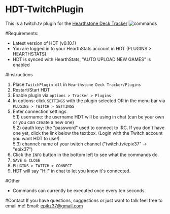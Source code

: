 # HDT-TwitchPlugin
This is a twitch.tv plugin for the [Hearthstone Deck Tracker](https://github.com/Epix37/Hearthstone-Deck-Tracker)
![commands](http://i.imgur.com/8Jaslz8.png)

#Requirements:
- Latest version of HDT (v0.10.1)
- You are logged in to your HearthStats account in HDT (PLUGINS > HEARTHSTATS)
- HDT is synced with HearthStats, "AUTO UPLOAD NEW GAMES" is enabled

#Instructions
1) Place `TwitchPlugin.dll` in `Hearthstone Deck Tracker/Plugins` 
2) Restart/Start HDT  
3) Enable plugin via `options > Tracker > Plugins`  
4) In options: click `SETTINGS` with the plugin selected OR in the menu bar via `PLUGINS > TWITCH > SETTINGS`  
5) Enter connection settings  
5.1) username: the username HDT will be using in chat (can be your own or you can create a new one)  
5.2) oauth key: the "password" used to connect to IRC. If you don't have one yet, click the link below the textbox. (Login with the Twitch account you want HDT to use!)   
5.3) channel: name of your twitch channel ("twitch.tv/epix37" -> "epix37")  
6) Click the `INFO` button in the bottom left to see what the commands do.  
7) `SAVE & CLOSE`  
8) `PLUGINS > TWITCH > CONNECT`  
9) HDT will say "Hi!" in chat to let you know it's connected.  

#Other
- Commands can currently be executed once every ten seconds.

#Contact
If you have questions, suggestions or just want to talk feel free to email me!
Email: epikz37@gmail.com
